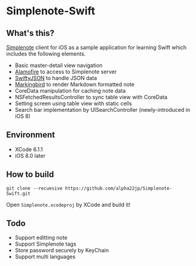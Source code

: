 # Simplenote-Swift

## What's this?

[Simplenote](https://simple-note.appspot.com/) client for iOS as a sample application for learning Swift which includes the following elements.

* Basic master-detail view navigation
* [Alamofire](https://github.com/Alamofire) to access to Simplenote server
* [SwiftyJSON](https://github.com/SwiftyJSON) to handle JSON data
* [Markingbird](https://github.com/kristopherjohnson/Markingbird) to render Markdown formatted note
* CoreData manipulation for caching note data
* NSFetchedResultsController to sync table view with CoreData
* Setting screen using table view with static cells
* Search bar implementation by UISearchController (newly-introduced in iOS 8)

## Environment

* XCode 6.1.1
* iOS 8.0 later

## How to build

```Shell
git clone --recuesive https://github.com/alpha22jp/Simplenote-Swift.git
```

Open `Simplenote.xcodeproj` by XCode and build it!

## Todo

* Support editting note
* Support Simplenote tags
* Store password securely by KeyChain
* Support multi languages
